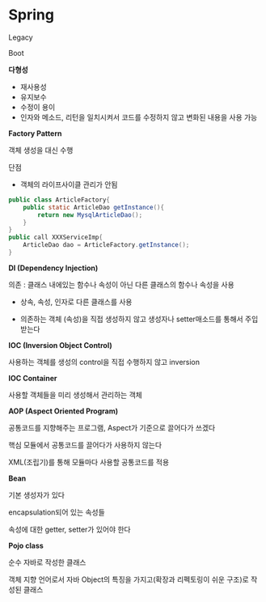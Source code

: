 # Spring

Legacy

Boot



**다형성** 

- 재사용성
- 유지보수
- 수정이 용이
- 인자와 메소드, 리턴을 일치시켜서 코드를 수정하지 않고 변화된 내용을 사용 가능

**Factory Pattern**

객체 생성을 대신 수행

단점

- 객체의 라이프사이클 관리가 안됨

```java
public class ArticleFactory{
	public static ArticleDao getInstance(){
		return new MysqlArticleDao();
	}
}
public call XXXServiceImp{
	ArticleDao dao = ArticleFactory.getInstance();
}
```



**DI (Dependency Injection)**

의존 : 클래스 내에있는 함수나 속성이 아닌 다른 클래스의 함수나 속성을 사용

- 상속, 속성, 인자로 다른 클래스를 사용

- 의존하는 객체 (속성)을 직접 생성하지 않고 생성자나 setter매소드를 통해서 주입받는다 



**IOC (Inversion Object Control)**

사용하는 객체를 생성의 control을 직접 수행하지 않고 inversion

**IOC Container**

사용할 객체들을 미리 생성해서 관리하는 객체



**AOP (Aspect Oriented Program)**

공통코드를 지향해주는 프로그램, Aspect가 기준으로 끌어다가 쓰겠다

핵심 모듈에서 공통코드를 끌어다가 사용하지 않는다

XML(조립기)를 통해 모듈마다 사용할 공통코드를 적용



**Bean**

기본 생성자가 있다

encapsulation되어 있는 속성들

속성에 대한 getter, setter가 있어야 한다



**Pojo class**

순수 자바로 작성한 클래스

객체 지향 언어로서 자바 Object의 특징을 가지고(확장과 리펙토링이 쉬운 구조)로 
작성된 클래스 





